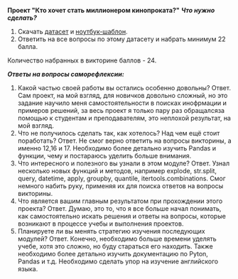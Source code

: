 **Проект "Кто хочет стать миллионером кинопроката?"**
***Что нужно сделать?***
1. Скачать [датасет](https://lms.skillfactory.ru/assets/courseware/v1/1d68c628a08cd5521ae70e976577568b/asset-v1:Skillfactory+DST-PRO+15APR2020+type@asset+block/movie_bd_v5.csv) 
и [ноутбук-шаблон](https://lms.skillfactory.ru/assets/courseware/v1/801e20cf79a6fd344ffc8edec681e0fd/asset-v1:Skillfactory+DST-PRO+15APR2020+type@asset+block/Movies_IMBD_v4.1_TEMPLATE.ipynb).
2. Ответить на все вопросы по этому датасету и набрать минимум 22 балла.

Количество набранных в викторине баллов - 24.

***Ответы на вопросы саморефлексии:***
1. Какой частью своей работы вы остались особенно довольны?
Ответ. Сам проект, на мой взгляд, для новичков довольно сложный, но это задание научило меня самостоятельности в поисках инофрмации и примеров решений, за весь проект я только пару раз обращалсяза помощью к студентам и преподавателям, это неплохой результат, на мой взгляд.
2. Что не получилось сделать так, как хотелось? Над чем ещё стоит поработать?
Ответ. Не смог верно ответить на вопросы викторины, а именно 12,16 и 17. Необходимо более детально изучить Pandas и функции, чему и постараюсь уделить больше внимания.
3. Что интересного и полезного вы узнали в этом модуле?
Ответ. Узнал несколько новых функций и методов, например explode, str.split, query, datetime, apply, groupby, quantile, itertools.combinations. Смог немного набить руку, применяя их для поиска ответов на вопросы викторины.
4. Что является вашим главным результатом при прохождении этого проекта?
Ответ. Думаю, это то, что я все больше начал понимать, как самостоятельно искать решения и ответы на вопросы, которые возникают в процессе учебы и выполнения проектов.
5. Планируете ли вы менять стратегию изучения последующих модулей?
Ответ. Конечно, необходимо больше времени уделять учебе, хотя это сложно, но буду стараться его находить. Также необходимо более детально изучить документацию по Pyton, Pandas и т.д. Необходимо сделать упор на изучение английского языка.
